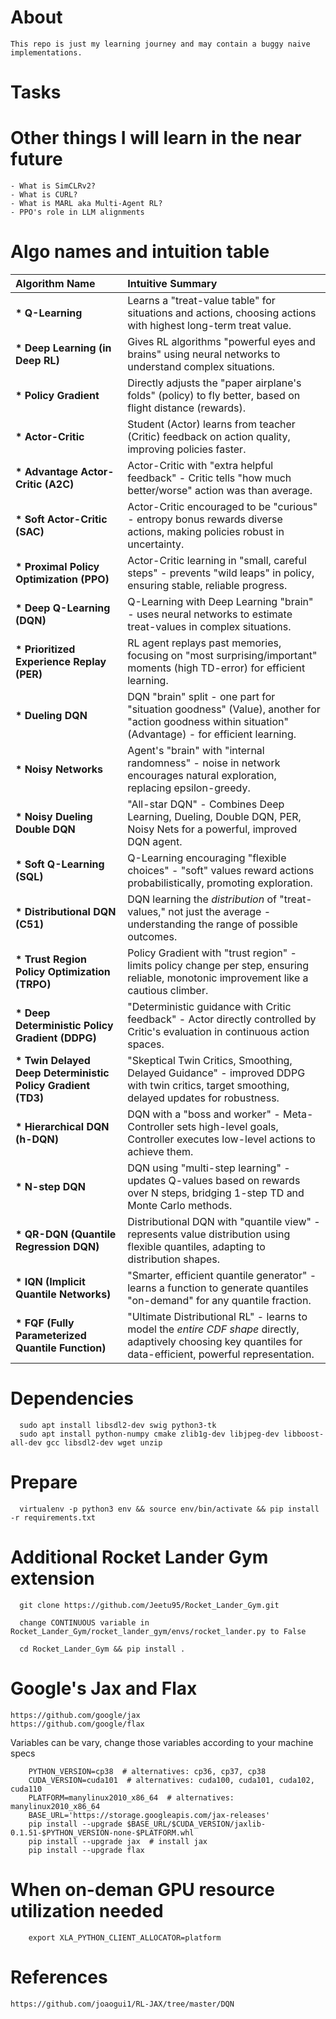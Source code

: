 # About

    This repo is just my learning journey and may contain a buggy naive implementations.


# Tasks



# Other things I will learn in the near future

    - What is SimCLRv2?
    - What is CURL?
    - What is MARL aka Multi-Agent RL?
    - PPO's role in LLM alignments


# Algo names and intuition table


| Algorithm Name                     | Intuitive Summary                                                                                                                                                                                                                                                        |
| :--------------------------------- | :----------------------------------------------------------------------------------------------------------------------------------------------------------------------------------------------------------------------------------------------------------------------- |
| **\* Q-Learning**                   | Learns a "treat-value table" for situations and actions, choosing actions with highest long-term treat value.                                                                                                                                |
| **\* Deep Learning (in Deep RL)** |  Gives RL algorithms "powerful eyes and brains" using neural networks to understand complex situations.                                                                                                                             |
| **\* Policy Gradient**             |  Directly adjusts the "paper airplane's folds" (policy) to fly better, based on flight distance (rewards).                                                                                                                               |
| **\* Actor-Critic**                 |  Student (Actor) learns from teacher (Critic) feedback on action quality, improving policies faster.                                                                                                                                   |
| **\* Advantage Actor-Critic (A2C)** |  Actor-Critic with "extra helpful feedback" - Critic tells "how much better/worse" action was than average.                                                                                                                      |
| **\* Soft Actor-Critic (SAC)**      |  Actor-Critic encouraged to be "curious" - entropy bonus rewards diverse actions, making policies robust in uncertainty.                                                                                                                  |
| **\* Proximal Policy Optimization (PPO)** | Actor-Critic learning in "small, careful steps" - prevents "wild leaps" in policy, ensuring stable, reliable progress.                                                                                                                    |
| **\* Deep Q-Learning (DQN)**         | Q-Learning with Deep Learning "brain" - uses neural networks to estimate treat-values in complex situations.                                                                                                                               |
| **\* Prioritized Experience Replay (PER)** | RL agent replays past memories, focusing on "most surprising/important" moments (high TD-error) for efficient learning.                                                                                                                  |
| **\* Dueling DQN**                 | DQN "brain" split - one part for "situation goodness" (Value), another for "action goodness within situation" (Advantage) - for efficient learning.                                                                                             |
| **\* Noisy Networks**              |  Agent's "brain" with "internal randomness" - noise in network encourages natural exploration, replacing epsilon-greedy.                                                                                                                    |
| **\* Noisy Dueling Double DQN**     |  "All-star DQN" - Combines Deep Learning, Dueling, Double DQN, PER, Noisy Nets for a powerful, improved DQN agent.                                                                                                                        |
| **\* Soft Q-Learning (SQL)**        | Q-Learning encouraging "flexible choices" - "soft" values reward actions probabilistically, promoting exploration.                                                                                                                             |
| **\* Distributional DQN (C51)**   |  DQN learning the *distribution* of "treat-values," not just the average - understanding the range of possible outcomes.                                                                                                                       |
| **\* Trust Region Policy Optimization (TRPO)** | Policy Gradient with "trust region" - limits policy change per step, ensuring reliable, monotonic improvement like a cautious climber.                                                                                                 |
| **\* Deep Deterministic Policy Gradient (DDPG)** |  "Deterministic guidance with Critic feedback" - Actor directly controlled by Critic's evaluation in continuous action spaces.                                                                                                         |
| **\* Twin Delayed Deep Deterministic Policy Gradient (TD3)** | "Skeptical Twin Critics, Smoothing, Delayed Guidance" - improved DDPG with twin critics, target smoothing, delayed updates for robustness.                                                                                             |
| **\* Hierarchical DQN (h-DQN)**   | DQN with a "boss and worker" - Meta-Controller sets high-level goals, Controller executes low-level actions to achieve them.                                                                                                                      |
| **\* N-step DQN**                  | DQN using "multi-step learning" - updates Q-values based on rewards over N steps, bridging 1-step TD and Monte Carlo methods.                                                                                                                    |
| **\* QR-DQN (Quantile Regression DQN)** | Distributional DQN with "quantile view" - represents value distribution using flexible quantiles, adapting to distribution shapes.                                                                                                              |
| **\* IQN (Implicit Quantile Networks)** | "Smarter, efficient quantile generator" - learns a function to generate quantiles "on-demand" for any quantile fraction.                                                                                                                     |
| **\* FQF (Fully Parameterized Quantile Function)** | "Ultimate Distributional RL" - learns to model the *entire CDF shape* directly, adaptively choosing key quantiles for data-efficient, powerful representation.                                                                                       |


# Dependencies

```shell
  sudo apt install libsdl2-dev swig python3-tk
  sudo apt install python-numpy cmake zlib1g-dev libjpeg-dev libboost-all-dev gcc libsdl2-dev wget unzip
```


# Prepare

```shell
  virtualenv -p python3 env && source env/bin/activate && pip install -r requirements.txt
```


# Additional Rocket Lander Gym extension

```shell
  git clone https://github.com/Jeetu95/Rocket_Lander_Gym.git

  change CONTINUOUS variable in Rocket_Lander_Gym/rocket_lander_gym/envs/rocket_lander.py to False

  cd Rocket_Lander_Gym && pip install .
```


# Google's Jax and Flax

    https://github.com/google/jax
    https://github.com/google/flax

  Variables can be vary, change those variables according to your machine specs


```shell
	PYTHON_VERSION=cp38  # alternatives: cp36, cp37, cp38
	CUDA_VERSION=cuda101  # alternatives: cuda100, cuda101, cuda102, cuda110
	PLATFORM=manylinux2010_x86_64  # alternatives: manylinux2010_x86_64
	BASE_URL='https://storage.googleapis.com/jax-releases'
	pip install --upgrade $BASE_URL/$CUDA_VERSION/jaxlib-0.1.51-$PYTHON_VERSION-none-$PLATFORM.whl
	pip install --upgrade jax  # install jax
	pip install --upgrade flax
```


# When on-deman GPU resource utilization needed

```shell
    export XLA_PYTHON_CLIENT_ALLOCATOR=platform
````

# References

    https://github.com/joaogui1/RL-JAX/tree/master/DQN
